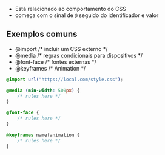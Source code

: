 * Está relacionado ao comportamento do CSS
* começa com o sinal de `@` seguido do identificador e valor

## Exemplos comuns

- @import    /* incluir um CSS externo */
- @media     /* regras condicionais para dispositivos */
- @font-face /* fontes externas */
- @keyframes /* Animation */

```css
@import url("https://local.com/style.css");

@media (min-width: 500px) {
    /* rules here */
}

@font-face {
    /* rules here */
}

@keyframes namefanimation {
    /* rules here */
}